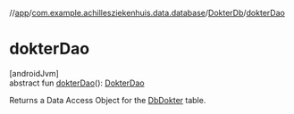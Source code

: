 //[app](../../../index.md)/[com.example.achillesziekenhuis.data.database](../index.md)/[DokterDb](index.md)/[dokterDao](dokter-dao.md)

# dokterDao

[androidJvm]\
abstract fun [dokterDao](dokter-dao.md)(): [DokterDao](../-dokter-dao/index.md)

Returns a Data Access Object for the [DbDokter](../-db-dokter/index.md) table.
